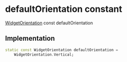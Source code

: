 


# defaultOrientation constant






[WidgetOrientation](../../smeup_models_widgets_smeup_model/WidgetOrientation.md) const defaultOrientation
  







## Implementation

```dart
static const WidgetOrientation defaultOrientation =
    WidgetOrientation.Vertical;


```







